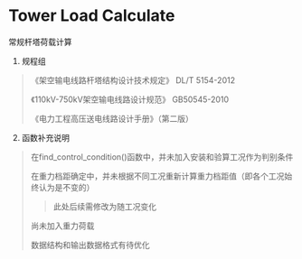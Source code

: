 # Tower Load Calculate
常规杆塔荷载计算

1. 规程组
>《架空输电线路杆塔结构设计技术规定》 DL/T 5154-2012 
>
>《110kV-750kV架空输电线路设计规范》 GB50545-2010
>
>《电力工程高压送电线路设计手册》（第二版）
2. 函数补充说明
>在find_control_condition()函数中，并未加入安装和验算工况作为判别条件
>
>在重力档距确定中，并未根据不同工况重新计算重力档距值（即各个工况始终认为是不变的）
>>此处后续需修改为随工况变化
>
>尚未加入重力荷载
>
>数据结构和输出数据格式有待优化